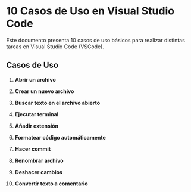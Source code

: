 # 10 Casos de Uso en Visual Studio Code

Este documento presenta 10 casos de uso básicos para realizar distintas tareas en Visual Studio Code (VSCode).

## Casos de Uso

1. **Abrir un archivo**  

2. **Crear un nuevo archivo**  

3. **Buscar texto en el archivo abierto**  

4. **Ejecutar terminal**  

5. **Añadir extensión**  

6. **Formatear código automáticamente**  

7. **Hacer commit**  

8. **Renombrar archivo**  

9. **Deshacer cambios**  

10. **Convertir texto a comentario**  
